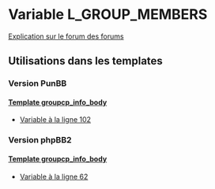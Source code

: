 # Variable L_GROUP_MEMBERS
[Explication sur le forum des forums](http://forum.forumactif.com/t294113-listing-des-variables#L_GROUP_MEMBERS)

## Utilisations dans les templates

### Version PunBB

#### [Template groupcp_info_body](punbb/groupcp_info_body.md)
* [Variable à la ligne 102](../punbb/groupcp_info_body.tpl#L102)

### Version phpBB2

#### [Template groupcp_info_body](subsilver/groupcp_info_body.md)
* [Variable à la ligne 62](../subsilver/groupcp_info_body.tpl#L62)